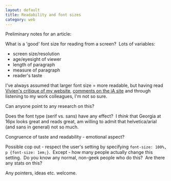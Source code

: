 ```yaml
---
layout: default
title: Readability and font sizes
category: web
---
```


Preliminary notes for an article:

What is a 'good' font size for reading from a screen?  Lots of variables:

- screen size/resolution
- age/eyesight of viewer
- length of paragraph
- measure of paragraph
- reader's taste

I've always assumed that larger font size = more readable, but having read [Vivien's critique of my website](http://www.inspirationbit.com/design-critique-leon-paternoster), [comments on the iA site](http://informationarchitects.jp/100e2r/) and through listening to my work colleagues, I'm not so sure.

Can anyone point to any research on this?

Does the font type (serif vs. sans) have any effect?  I _think_ that Georgia at 16px looks great and reads great, am willing to admit that helvetica/arial (and sans in general) not so much.

Congruence of taste and readability - emotional aspect?

Possible cop out - respect the user's setting by specifying `font-size: 100%, p {font-size: 1em;}`.  Except - how many people actually change this setting.  Do you know any normal, non-geek people who do this?  Are there any stats on this?

Any pointers, ideas etc. welcome.
